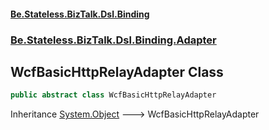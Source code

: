 #### [Be.Stateless.BizTalk.Dsl.Binding](README.md 'README')
### [Be.Stateless.BizTalk.Dsl.Binding.Adapter](Be.Stateless.BizTalk.Dsl.Binding.Adapter.md 'Be.Stateless.BizTalk.Dsl.Binding.Adapter')

## WcfBasicHttpRelayAdapter Class

```csharp
public abstract class WcfBasicHttpRelayAdapter
```

Inheritance [System.Object](https://docs.microsoft.com/en-us/dotnet/api/System.Object 'System.Object') &#129106; WcfBasicHttpRelayAdapter